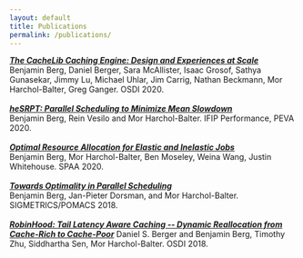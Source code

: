 ```yaml
---
layout: default 
title: Publications
permalink: /publications/
---
```

***[The CacheLib Caching Engine: Design and Experiences at Scale](https://www.usenix.org/system/files/osdi20-berg.pdf)***\
Benjamin Berg, Daniel Berger, Sara McAllister, Isaac Grosof, Sathya Gunasekar, Jimmy Lu, Michael Uhlar, Jim Carrig, Nathan Beckmann, Mor Harchol-Balter, Greg Ganger. OSDI 2020.\
\
***[heSRPT: Parallel Scheduling to Minimize Mean Slowdown](https://arxiv.org/pdf/2011.09676.pdf)***\
Benjamin Berg, Rein Vesilo and Mor Harchol-Balter.  IFIP Performance, PEVA 2020.\
\
***[Optimal Resource Allocation for Elastic and Inelastic Jobs](https://dl.acm.org/doi/pdf/10.1145/3350755.3400265)***\
Benjamin Berg, Mor Harchol-Balter, Ben Moseley, Weina Wang, Justin Whitehouse. SPAA 2020.\
\
***[Towards Optimality in Parallel Scheduling](https://arxiv.org/abs/1707.07097)***\
Benjamin Berg, Jan-Pieter Dorsman, and Mor Harchol-Balter. SIGMETRICS/POMACS 2018.\
\
***[RobinHood: Tail Latency Aware Caching -- Dynamic Reallocation from Cache-Rich to Cache-Poor](https://www.usenix.org/system/files/osdi18-berger.pdf)***
Daniel S. Berger and Benjamin Berg, Timothy Zhu, Siddhartha Sen, Mor Harchol-Balter.  OSDI 2018.
